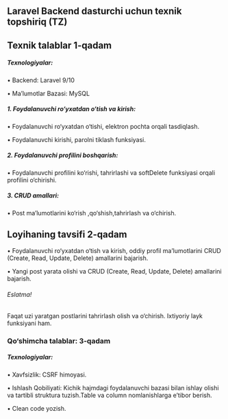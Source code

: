 
## Laravel Backend dasturchi uchun texnik topshiriq (TZ)

<h2>Texnik talablar 1-qadam</h2>
<h5>Texnologiyalar:</h5>
<p>•	Backend: Laravel 9/10</p>
<p>•	Ma’lumotlar Bazasi: MySQL</p>

<h5>1.    Foydalanuvchi ro‘yxatdan o‘tish va kirish:</h5>
<p>•	Foydalanuvchi ro‘yxatdan o‘tishi, elektron pochta orqali tasdiqlash.</p>
<p>•	Foydalanuvchi kirishi, parolni tiklash funksiyasi.</p>

<h5>2.    Foydalanuvchi profilini boshqarish:</h5>
<p>•	Foydalanuvchi profilini ko‘rishi, tahrirlashi va softDelete funksiyasi  orqali profilini o‘chirishi.</p>

<h5>3.    CRUD amallari:</h5>
<p>•	Post ma’lumotlarini ko‘rish ,qo‘shish,tahrirlash va o‘chirish.</p>

<h2>Loyihaning tavsifi 2-qadam</h2>
<p>•	Foydalanuvchi ro‘yxatdan o‘tish va kirish, oddiy profil ma’lumotlarini CRUD (Create, Read, Update, Delete) amallarini bajarish.</p>
<p>•	Yangi post yarata olishi va CRUD (Create, Read, Update, Delete) amallarini bajarish.</p>

<h6>Eslatma!</h6>
<p>Faqat uzi yaratgan postlarini tahrirlash olish va o‘chirish. Ixtiyoriy layk funksiyani ham.</p>

<h3>Qo‘shimcha talablar: 3-qadam</h3>
<h5>Texnologiyalar:</h5>
<p>•	Xavfsizlik: CSRF himoyasi.</p>
<p>•	Ishlash Qobiliyati: Kichik hajmdagi foydalanuvchi bazasi bilan ishlay olishi va tartibli struktura tuzish.Table va column  nomlanishlarga e’tibor berish.</p>
<p>•	Clean code yozish.</p>


